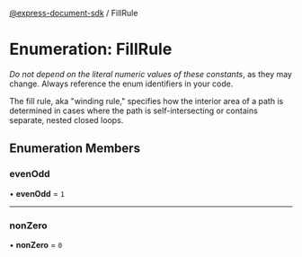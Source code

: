 [@express-document-sdk](../overview.md) / FillRule

# Enumeration: FillRule

<InlineAlert slots="text" variant="warning"/>

*Do not depend on the literal numeric values of these constants*, as they may change. Always reference the enum identifiers in your code.

The fill rule, aka "winding rule," specifies how the interior area of a path is determined in cases where the path is
self-intersecting or contains separate, nested closed loops.

## Enumeration Members

### evenOdd

• **evenOdd** = ``1``

___

### nonZero

• **nonZero** = ``0``
